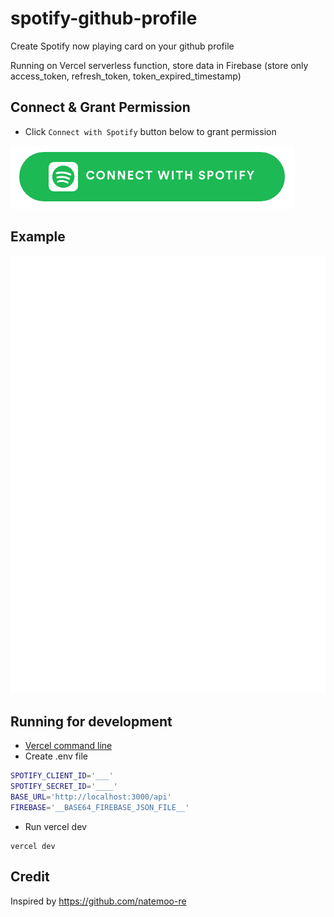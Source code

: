 # spotify-github-profile

Create Spotify now playing card on your github profile

Running on Vercel serverless function, store data in Firebase (store only access_token, refresh_token, token_expired_timestamp)

## Connect & Grant Permission

- Click `Connect with Spotify` button below to grant permission

[<img src="/img/btn-spotify.png">](https://REDSFYRE.vercel.app/api/login)

## Example

![spotify-github-profile](/img/example.svg)

## Running for development

- [Vercel command line](https://vercel.com/download)
- Create .env file

```sh
SPOTIFY_CLIENT_ID='___'
SPOTIFY_SECRET_ID='____'
BASE_URL='http://localhost:3000/api'
FIREBASE='__BASE64_FIREBASE_JSON_FILE__'
```

- Run vercel dev

```
vercel dev
```

## Credit

Inspired by https://github.com/natemoo-re
